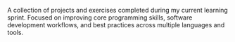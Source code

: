 A collection of projects and exercises completed during my current learning sprint. Focused on improving core programming skills, software development workflows, and best practices across multiple languages and tools.
